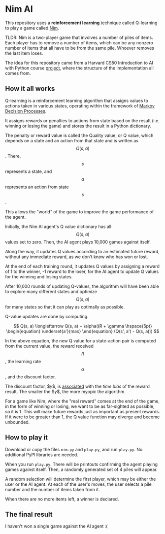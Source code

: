 # Nim AI

This repository uses a **reinforcement learning** technique called Q-learning to play a game called [Nim](https://en.wikipedia.org/wiki/Nim).

TLDR: Nim is a two-player game that involves a number of piles of items. Each player has to remove a number of items, which can be any nonzero number of items that all have to be from the same pile. Whoever removes the last item loses. 

The idea for this repository came from a Harvard CS50 Introduction to AI with Python course [project](https://cs50.harvard.edu/ai/2024/projects/4/nim/), where the structure of the implementation all comes from. 

## How it all works

Q-learning is a reinforcement learning algorithm that assigns values to actions taken in various states, operating within the framework of [Markov Decision Processes](https://en.wikipedia.org/wiki/Markov_decision_process). 

It assigns rewards or penalties to actions from state based on the result (i.e. winning or losing the game) and stores the result in a Python dictionary. 

The penalty or reward value is called the Quality value, or Q value, which depends on a state and an action from that state and is written as $$Q(s, a)$$. There, $$s$$ represents a state, and $$a$$ represents an action from state $$s$$.

This allows the "world" of the game to improve the game performance of the agent.

Initially, the Nim AI agent's Q value dictionary has all $$Q(s, a)$$ values set to zero. Then, the AI agent plays 10,000 games against itself. 

Along the way, it updates Q values according to an estimated future reward, without any immediate reward, as we don't know who has won or lost. 

At the end of each training round, it updates Q values by assigning a reward of 1 to the winner, -1 reward to the loser, for the AI agent to update Q values for the winning and losing states. 

After 10,000 rounds of updating Q-values, the algorithm will have been able to explore many different states and optimize $$Q(s, a)$$ for many states so that it can play as optimally as possible. 

Q-value updates are done by computing:

$$
Q(s, a) \longleftarrow Q(s, a) + \alpha((R + \gamma \hspace{5pt} \begin{equation} \underset{a'}{max} \end{equation} (Q(s', a') - Q(s, a)))
$$

In the above equation, the new Q value for a state-action pair is computed from the current value, the reward received $$R$$, the learning rate $$\alpha$$, and the discount factor.

The discount factor, $$\gamma\$$, is [associated](https://stats.stackexchange.com/questions/221402/understanding-the-role-of-the-discount-factor-in-reinforcement-learning) with the _time bias_ of the reward result. The smaller the $$\gamma\$$, the more myopic the algorithm. 

For a game like Nim, where the "real reward" comes at the end of the game, in the form of winning or losing, we want to be as far-sighted as possible, so it is 1. This will make future rewards just as important as present rewards. If it were to be greater than 1, the Q value function may diverge and become unbounded. 

## How to play it

Download or copy the files `nim.py` and `play.py`, and run `play.py`. No additional PyPl libraries are needed.

When you run `play.py`. There will be printouts confirming the agent playing games against itself. Then, a randomly generated set of 4 piles will appear.

A random selection will determine the first player, which may be either the user or the AI agent. At each of the user's moves, the user selects a pile number and the number of items taken from it. 

When there are no more items left, a winner is declared.

## The final result

I haven't won a single game against the AI agent :(
